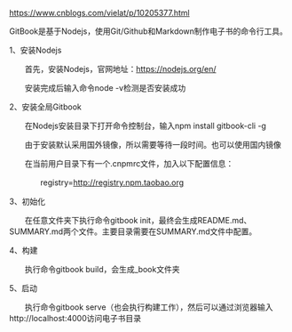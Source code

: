 https://www.cnblogs.com/vielat/p/10205377.html

GitBook是基于Nodejs，使用Git/Github和Markdown制作电子书的命令行工具。

1、安装Nodejs

　　首先，安装Nodejs，官网地址：https://nodejs.org/en/

　　安装完成后输入命令node -v检测是否安装成功

2、安装全局Gitbook

　　在Nodejs安装目录下打开命令控制台，输入npm install gitbook-cli -g

　　由于安装默认采用国外镜像，所以需要等待一段时间。也可以使用国内镜像

　　在当前用户目录下有一个.cnpmrc文件，加入以下配置信息：

　　　　registry=http://registry.npm.taobao.org

3、初始化

　　在任意文件夹下执行命令gitbook init，最终会生成README.md、SUMMARY.md两个文件。主要目录需要在SUMMARY.md文件中配置。

4、构建

　　执行命令gitbook build，会生成_book文件夹

5、启动

　　执行命令gitbook serve（也会执行构建工作），然后可以通过浏览器输入http://localhost:4000访问电子书目录